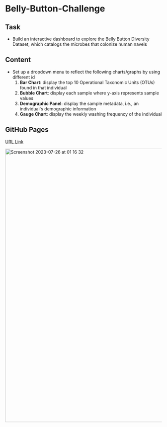 # Belly-Button-Challenge

## Task
* Build an interactive dashboard to explore the Belly Button Diversity Dataset, which catalogs the microbes that colonize human navels

## Content
* Set up a dropdown menu to reflect the following charts/graphs by using different id 
  1. **Bar Chart**: display the top 10 Operational Taxonomic Units (OTUs) found in that individual
  2. **Bubble Chart**: display each sample where y-axis represents sample values
  3. **Demographic Panel**: display the sample metadata, i.e., an individual's demographic information
  4. **Gauge Chart**: display the weekly washing frequency of the individual

## GitHub Pages
[URL Link](https://florencex5.github.io/belly-button-challenge/)

<img width="880" alt="Screenshot 2023-07-26 at 01 16 32" src="https://github.com/florencex5/belly-button-challenge/assets/129706051/fcfbc45b-df61-449c-9dcc-318a39d6da1d">
